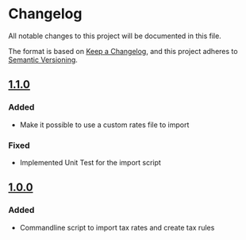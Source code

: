 # Changelog
All notable changes to this project will be documented in this file.

The format is based on [Keep a Changelog](https://keepachangelog.com/en/1.0.0/),
and this project adheres to [Semantic Versioning](https://semver.org/spec/v2.0.0.html).

## [1.1.0]
### Added
- Make it possible to use a custom rates file to import

### Fixed
- Implemented Unit Test for the import script

## [1.0.0]
### Added
- Commandline script to import tax rates and create tax rules

[Unreleased]: https://github.com/elgentos/magento2-eu-tax-rates/tree/main
[1.1.0]: https://github.com/elgentos/magento2-eu-tax-rates/compare/1.0.0...1.1.0
[1.0.0]: https://github.com/elgentos/magento2-eu-tax-rates/releases/tag/1.0.0